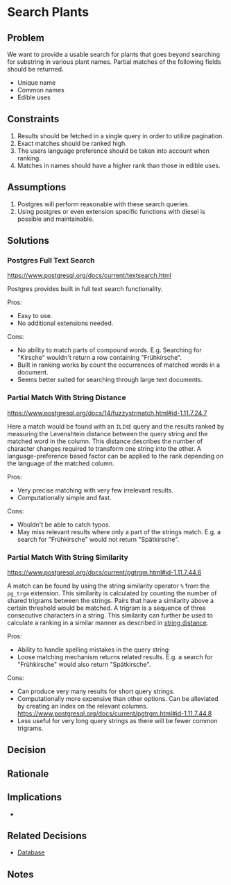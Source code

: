 # Search Plants

## Problem

We want to provide a usable search for plants that goes beyond searching for substring in various plant names.
Partial matches of the following fields should be returned.

- Unique name
- Common names
- Edible uses

## Constraints

1. Results should be fetched in a single query in order to utilize pagination.
2. Exact matches should be ranked high.
3. The users language preference should be taken into account when ranking.
4. Matches in names should have a higher rank than those in edible uses.

## Assumptions

1. Postgres will perform reasonable with these search queries.
2. Using postgres or even extension specific functions with diesel is possible and maintainable.

## Solutions

### Postgres Full Text Search

https://www.postgresql.org/docs/current/textsearch.html

Postgres provides built in full text search functionality.

Pros:

- Easy to use.
- No additional extensions needed.

Cons:

- No ability to match parts of compound words.
  E.g. Searching for "Kirsche" wouldn't return a row containing "Frühkirsche".
- Built in ranking works by count the occurrences of matched words in a document.
- Seems better suited for searching through large text documents.

### Partial Match With String Distance

https://www.postgresql.org/docs/14/fuzzystrmatch.html#id-1.11.7.24.7

Here a match would be found with an `ILIKE` query and the results ranked by measuring
the Levenshtein distance between the query string and the matched word in the column.
This distance describes the number of character changes required to transform one string
into the other.
A language-preference based factor can be applied to the rank depending on the language
of the matched column.

Pros:

- Very precise matching with very few irrelevant results.
- Computationally simple and fast.

Cons:

- Wouldn't be able to catch typos.
- May miss relevant results where only a part of the strings match.
  E.g. a search for "Frühkirsche" would not return "Spätkirsche".

### Partial Match With String Similarity

https://www.postgresql.org/docs/current/pgtrgm.html#id-1.11.7.44.6

A match can be found by using the string similarity operator `%` from the `pg_trgm` extension.
This similarity is calculated by counting the number of shared trigrams between the strings.
Pairs that have a similarity above a certain threshold would be matched.
A trigram is a sequence of three consecutive characters in a string.
This similarity can further be used to calculate a ranking in a similar manner as described
in [string distance](#partial-match-with-string-distance).

Pros:

- Ability to handle spelling mistakes in the query string·
- Loose matching mechanism returns related results.
  E.g. a search for "Frühkirsche" would also return "Spätkirsche".

Cons:

- Can produce very many results for short query strings.
- Computationally more expensive than other options.
  Can be alleviated by creating an index on the relevant columns.
  https://www.postgresql.org/docs/current/pgtrgm.html#id-1.11.7.44.8
- Less useful for very long query strings as there will be fewer common trigrams.

## Decision

## Rationale

## Implications

-

## Related Decisions

- [Database](database.md)

## Notes
